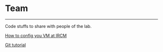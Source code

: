# Team

----

Code stuffs to share with people of the lab.

[How to config you VM at IRCM](https://github.com/ZheFrench/team/blob/master/Tutorials/NewComers_Env_Setup.md)

[Git tutorial](https://github.com/ZheFrench/team/blob/master/Tutorials/Git_tutorial.md)
